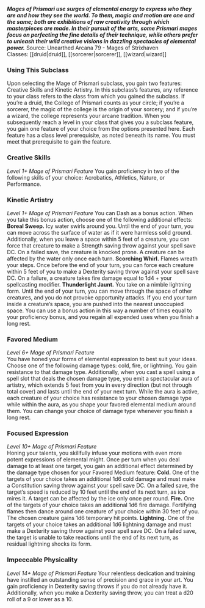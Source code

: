 ***Mages of Prismari use surges of elemental energy to express who they are and how they see the world. To them, magic and motion are one and the same; both are exhibitions of raw creativity through which masterpieces are made. In their pursuit of the arts, some Prismari mages focus on perfecting the fine details of their technique, while others prefer to unleash their wild creative visions in dazzling spectacles of elemental power.***
Source: Unearthed Arcana 79 - Mages of Strixhaven  
Classes: [[druid|druid]], [[sorcerer|sorcerer]], [[wizard|wizard]]
### Using This Subclass
Upon selecting the Mage of Prismari subclass, you gain two features: Creative Skills and Kinetic Artistry.
In this subclass’s features, any reference to your class refers to the class from which you gained the subclass. If you’re a druid, the College of Prismari counts as your circle; if you’re a sorcerer, the magic of the college is the origin of your sorcery; and if you’re a wizard, the college represents your arcane tradition.
When you subsequently reach a level in your class that gives you a subclass feature, you gain one feature of your choice from the options presented here. Each feature has a class level prerequisite, as noted beneath its name. You must meet that prerequisite to gain the feature.
### Creative Skills
*Level 1+ Mage of Prismari Feature*
You gain proficiency in two of the following skills of your choice: Acrobatics, Athletics, Nature, or Performance.
### Kinetic Artistry
*Level 1+ Mage of Prismari Feature*
You can Dash as a bonus action. When you take this bonus action, choose one of the following additional effects:
**Boreal Sweep.** Icy water swirls around you. Until the end of your turn, you can move across the surface of water as if it were harmless solid ground. Additionally, when you leave a space within 5 feet of a creature, you can force that creature to make a Strength saving throw against your spell save DC. On a failed save, the creature is knocked prone. A creature can be affected by the water only once each turn.
**Scorching Whirl.** Flames wreath your steps. Once before the end of your turn, you can force each creature within 5 feet of you to make a Dexterity saving throw against your spell save DC. On a failure, a creature takes fire damage equal to 1d4 + your spellcasting modifier.
**Thunderlight Jaunt.** You take on a nimble lightning form. Until the end of your turn, you can move through the space of other creatures, and you do not provoke opportunity attacks. If you end your turn inside a creature’s space, you are pushed into the nearest unoccupied space.
You can use a bonus action in this way a number of times equal to your proficiency bonus, and you regain all expended uses when you finish a long rest.
### Favored Medium
*Level 6+ Mage of Prismari Feature*  
You have honed your forms of elemental expression to best suit your ideas. Choose one of the following damage types: cold, fire, or lightning. You gain resistance to that damage type.
Additionally, when you cast a spell using a spell slot that deals the chosen damage type, you emit a spectacular aura of artistry, which extends 5 feet from you in every direction (but not through total cover) and lasts until the end of your next turn. While the aura is active, each creature of your choice has resistance to your chosen damage type while within the aura, as you shape your favored elemental medium around them.
You can change your choice of damage type whenever you finish a long rest.
### Focused Expression
*Level 10+ Mage of Prismari Feature*  
Honing your talents, you skillfully infuse your motions with even more potent expressions of elemental might. Once per turn when you deal damage to at least one target, you gain an additional effect determined by the damage type chosen for your Favored Medium feature:
**Cold.** One of the targets of your choice takes an additional 1d6 cold damage and must make a Constitution saving throw against your spell save DC. On a failed save, the target’s speed is reduced by 10 feet until the end of its next turn, as ice mires it. A target can be affected by the ice only once per round.
**Fire.** One of the targets of your choice takes an additional 1d6 fire damage. Fortifying flames then dance around one creature of your choice within 30 feet of you. The chosen creature gains 1d6 temporary hit points.
**Lightning.** One of the targets of your choice takes an additional 1d6 lightning damage and must make a Dexterity saving throw against your spell save DC. On a failed save, the target is unable to take reactions until the end of its next turn, as residual lightning shocks its form.
### Impeccable Physicality
*Level 14+ Mage of Prismari Feature*
Your relentless dedication and training have instilled an outstanding sense of precision and grace in your art. You gain proficiency in Dexterity saving throws if you do not already have it. Additionally, when you make a Dexterity saving throw, you can treat a d20 roll of a 9 or lower as a 10.